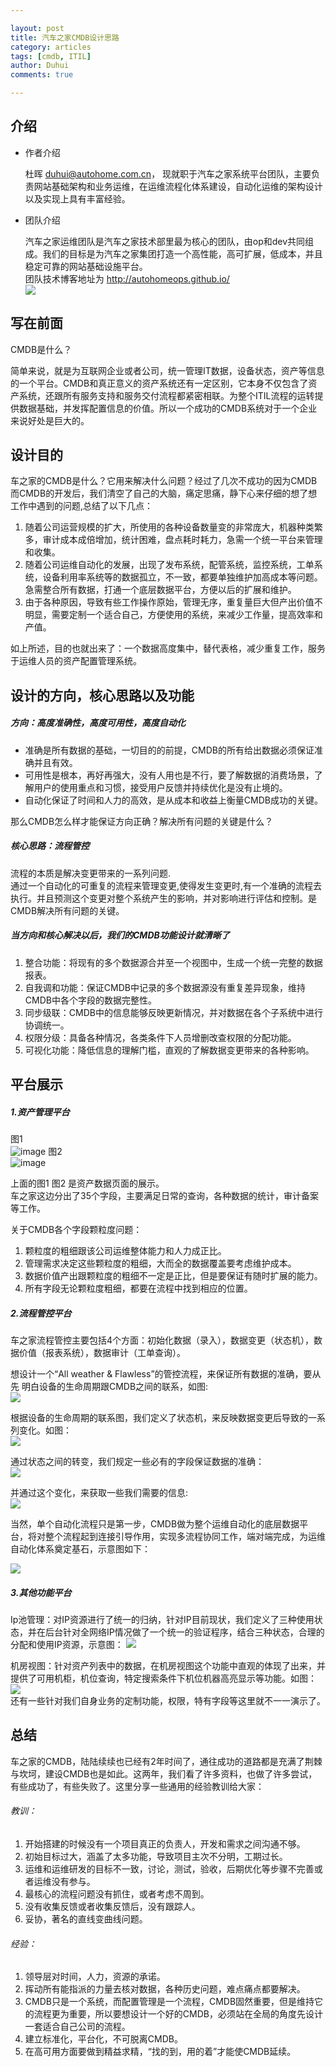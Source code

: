 ```yaml
---

layout: post   
title: 汽车之家CMDB设计思路 
category: articles  
tags: [cmdb, ITIL]  
author: Duhui  
comments: true  

---
```


## 介绍

- 作者介绍

    杜晖 <duhui@autohome.com.cn>， 现就职于汽车之家系统平台团队，主要负责网站基础架构和业务运维，在运维流程化体系建设，自动化运维的架构设计以及实现上具有丰富经验。

- 团队介绍

    汽车之家运维团队是汽车之家技术部里最为核心的团队，由op和dev共同组成。我们的目标是为汽车之家集团打造一个高性能，高可扩展，低成本，并且稳定可靠的网站基础设施平台。  
团队技术博客地址为 <http://autohomeops.github.io/>   
![](http://i.imgur.com/3Acf11z.png)



## 写在前面
CMDB是什么？   

简单来说，就是为互联网企业或者公司，统一管理IT数据，设备状态，资产等信息的一个平台。CMDB和真正意义的资产系统还有一定区别，它本身不仅包含了资产系统，还跟所有服务支持和服务交付流程都紧密相联。为整个ITIL流程的运转提供数据基础，并发挥配置信息的价值。所以一个成功的CMDB系统对于一个企业来说好处是巨大的。

## 设计目的
车之家的CMDB是什么？它用来解决什么问题？经过了几次不成功的因为CMDB而CMDB的开发后，我们清空了自己的大脑，痛定思痛，静下心来仔细的想了想工作中遇到的问题,总结了以下几点：    

1. 随着公司运营规模的扩大，所使用的各种设备数量变的非常庞大，机器种类繁多，审计成本成倍增加，统计困难，盘点耗时耗力，急需一个统一平台来管理和收集。   
2. 随着公司运维自动化的发展，出现了发布系统，配管系统，监控系统，工单系统，设备利用率系统等的数据孤立，不一致，都要单独维护加高成本等问题。急需整合所有数据，打通一个底层数据平台，方便以后的扩展和维护。    
3. 由于各种原因，导致有些工作操作原始，管理无序，重复量巨大但产出价值不明显，需要定制一个适合自己，方便使用的系统，来减少工作量，提高效率和产值。    

如上所述，目的也就出来了：一个数据高度集中，替代表格，减少重复工作，服务于运维人员的资产配置管理系统。



## 设计的方向，核心思路以及功能

##### 方向：高度准确性，高度可用性，高度自动化  

* 准确是所有数据的基础，一切目的的前提，CMDB的所有给出数据必须保证准确并且有效。  
* 可用性是根本，再好再强大，没有人用也是不行，要了解数据的消费场景，了解用户的使用重点和习惯，接受用户反馈并持续优化是没有止境的。  
* 自动化保证了时间和人力的高效，是从成本和收益上衡量CMDB成功的关键。     

那么CMDB怎么样才能保证方向正确？解决所有问题的关键是什么？  

##### 核心思路：流程管控  

流程的本质是解决变更带来的一系列问题.  
通过一个自动化的可重复的流程来管理变更,使得发生变更时,有一个准确的流程去执行。并且预测这个变更对整个系统产生的影响，并对影响进行评估和控制。是CMDB解决所有问题的关键。   


##### 当方向和核心解决以后，我们的CMDB功能设计就清晰了  

1. 整合功能：将现有的多个数据源合并至一个视图中，生成一个统一完整的数据报表。  
2. 自我调和功能：保证CMDB中记录的多个数据源没有重复差异现象，维持CMDB中各个字段的数据完整性。  
3. 同步级联：CMDB中的信息能够反映更新情况，并对数据在各个子系统中进行协调统一。  
4. 权限分级：具备各种情况，各类条件下人员增删改查权限的分配功能。  
5. 可视化功能：降低信息的理解门槛，直观的了解数据变更带来的各种影响。  

## 平台展示

##### 1.资产管理平台
图1  
![image](http://i.imgur.com/X4GY8jE.jpg)
图2         
![image](http://i.imgur.com/MqU18Tk.jpg)  

上面的图1  图2 是资产数据页面的展示。  
车之家这边分出了35个字段，主要满足日常的查询，各种数据的统计，审计备案等工作。  

关于CMDB各个字段颗粒度问题：
      
1. 颗粒度的粗细跟该公司运维整体能力和人力成正比。
2. 管理需求决定这些颗粒度的粗细，大而全的数据覆盖要考虑维护成本。
3. 数据价值产出跟颗粒度的粗细不一定是正比，但是要保证有随时扩展的能力。
4. 所有字段无论颗粒度粗细，都要在流程中找到相应的位置。

##### 2.流程管控平台
车之家流程管控主要包括4个方面：初始化数据（录入），数据变更（状态机），数据价值（报表系统），数据审计（工单查询）。

想设计一个“All weather & Flawless”的管控流程，来保证所有数据的准确，要从先
明白设备的生命周期跟CMDB之间的联系，如图:   
![](http://i.imgur.com/lZKInKp.png)   


根据设备的生命周期的联系图，我们定义了状态机，来反映数据变更后导致的一系列变化。如图：  
![](http://i.imgur.com/KqerGbj.png)    

通过状态之间的转变，我们规定一些必有的字段保证数据的准确：  
![](http://i.imgur.com/6SUBkf5.png)

并通过这个变化，来获取一些我们需要的信息:  
![](http://i.imgur.com/SLqU7gU.jpg)  

当然，单个自动化流程只是第一步，CMDB做为整个运维自动化的底层数据平台，将对整个流程起到连接引导作用，实现多流程协同工作，端对端完成，为运维自动化体系奠定基石，示意图如下：  

![](http://i.imgur.com/lJSmlvq.png)   

##### 3.其他功能平台
Ip池管理：对IP资源进行了统一的归纳，针对IP目前现状，我们定义了三种使用状态，并在后台针对全网络IP情况做了一个统一的验证程序，结合三种状态，合理的分配和使用IP资源，示意图：
![](http://i.imgur.com/FcS3QXB.jpg)  

机房视图：针对资产列表中的数据，在机房视图这个功能中直观的体现了出来，并提供了可用机柜，机位查询，特定搜索条件下机位机器高亮显示等功能。如图：  
![](http://i.imgur.com/JOjeyuY.jpg)  
还有一些针对我们自身业务的定制功能，权限，特有字段等这里就不一一演示了。   

## 总结

车之家的CMDB，陆陆续续也已经有2年时间了，通往成功的道路都是充满了荆棘与坎坷，建设CMDB也是如此。这两年，我们看了许多资料，也做了许多尝试，有些成功了，有些失败了。这里分享一些通用的经验教训给大家：   

###### 教训：     
1. 开始搭建的时候没有一个项目真正的负责人，开发和需求之间沟通不够。  
2. 初始目标过大，涵盖了太多功能，导致项目主次不分明，工期过长。  
3. 运维和运维研发的目标不一致，讨论，测试，验收，后期优化等步骤不完善或 者运维没有参与。  
4. 最核心的流程问题没有抓住，或者考虑不周到。  
5. 没有收集反馈或者收集反馈后，没有跟踪人。  
6. 妥协，著名的直线变曲线问题。  


###### 经验：  

1. 领导层对时间，人力，资源的承诺。  
2. 挥动所有能指派的力量去核对数据，各种历史问题，难点痛点都要解决。  
3. CMDB只是一个系统，而配置管理是一个流程，CMDB固然重要，但是维持它的流程更为重要，所以要想设计一个好的CMDB，必须站在全局的角度先设计一套适合自己公司的流程。  
4. 建立标准化，平台化，不可脱离CMDB。  
5. 在高可用方面要做到精益求精，“找的到，用的着”才能使CMDB延续。  
  

